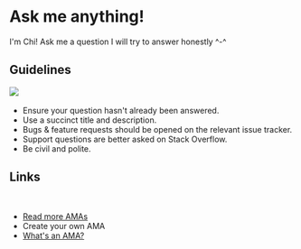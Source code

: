 # Ask me anything!​
I'm Chi!
Ask me a question
I will try to answer honestly ^-^
## Guidelines
​![](https://images.unsplash.com/photo-1576565334281-aa7d97ad8e70?ixlib=rb-1.2.1&ixid=eyJhcHBfaWQiOjEyMDd9&auto=format&fit=crop&w=634&q=80)
- Ensure your question hasn't already been answered.
- Use a succinct title and description.
- Bugs & feature requests should be opened on the relevant issue tracker.
- Support questions are better asked on Stack Overflow.
- Be civil and polite.
​
## Links
​
- [Read more AMAs](https://www.reddit.com/r/IAmA/)
- Create your own AMA
- [What's an AMA?](https://en.wikipedia.org/wiki/R/IAmA)
